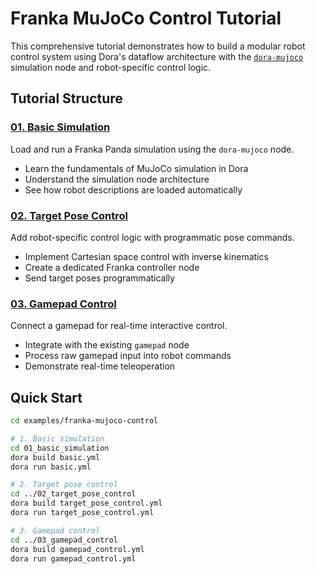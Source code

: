# Franka MuJoCo Control Tutorial

This comprehensive tutorial demonstrates how to build a modular robot control system using Dora's dataflow architecture with the [`dora-mujoco`](../../node-hub/dora-mujoco) simulation node and robot-specific control logic.

## Tutorial Structure

### [01. Basic Simulation](01_basic_simulation/)
Load and run a Franka Panda simulation using the `dora-mujoco` node.
- Learn the fundamentals of MuJoCo simulation in Dora
- Understand the simulation node architecture
- See how robot descriptions are loaded automatically

### [02. Target Pose Control](02_target_pose_control/) 
Add robot-specific control logic with programmatic pose commands.
- Implement Cartesian space control with inverse kinematics
- Create a dedicated Franka controller node
- Send target poses programmatically

### [03. Gamepad Control](03_gamepad_control/)
Connect a gamepad for real-time interactive control.
- Integrate with the existing `gamepad` node
- Process raw gamepad input into robot commands
- Demonstrate real-time teleoperation


## Quick Start

```bash
cd examples/franka-mujoco-control

# 1. Basic simulation
cd 01_basic_simulation
dora build basic.yml
dora run basic.yml

# 2. Target pose control  
cd ../02_target_pose_control
dora build target_pose_control.yml
dora run target_pose_control.yml

# 3. Gamepad control
cd ../03_gamepad_control
dora build gamepad_control.yml
dora run gamepad_control.yml
```

